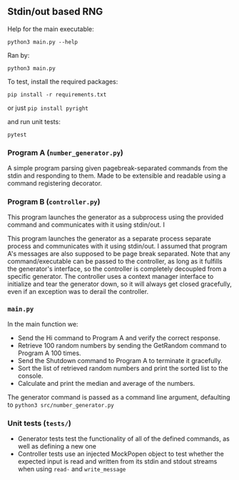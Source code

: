 ## Stdin/out based RNG

Help for the main executable:

```shell
python3 main.py --help
```

Ran by:

```shell
python3 main.py
```

To test, install the required packages:

```shell
pip install -r requirements.txt  
```

or just `pip install pyright`

and run unit tests:

```shell
pytest
```

### Program A (`number_generator.py`)

A simple program parsing given pagebreak-separated commands from the stdin and responding to them.
Made to be extensible and readable using a command registering decorator.

### Program B (`controller.py`)

This program launches the generator as a subprocess using the provided command and communicates with it
using stdin/out. I

This program launches the generator as a separate process separate process and communicates with it using stdin/out.
I assumed that program A's messages are also supposed to be page break separated.
Note that any command/executable can be passed to the controller, as long as it fulfills the generator's interface, so
the controller is completely decoupled from a specific generator. The controller uses a context manager interface to initialize and tear the
generator down, so it will always get closed gracefully, even if an exception was to derail the controller.

### `main.py`

In the main function we:

* Send the Hi command to Program A and verify the correct response.
* Retrieve 100 random numbers by sending the GetRandom command to Program A 100 times.
* Send the Shutdown command to Program A to terminate it gracefully.
* Sort the list of retrieved random numbers and print the sorted list to the console.
* Calculate and print the median and average of the numbers.

The generator command is passed as a command line argument, defaulting to `python3 src/number_generator.py`

### Unit tests (`tests/`)

* Generator tests test the functionality of all of the defined commands, as well as defining a new one
* Controller tests use an injected MockPopen object to test whether the expected input is read
and written from its stdin and stdout streams when using `read-` and `write_message`
